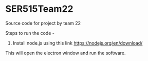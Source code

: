 # SER515Team22
Source code for project by team 22




Steps to run the code - 
1) Install node.js using this link https://nodejs.org/en/download/


This will open the electron window and run the software.
